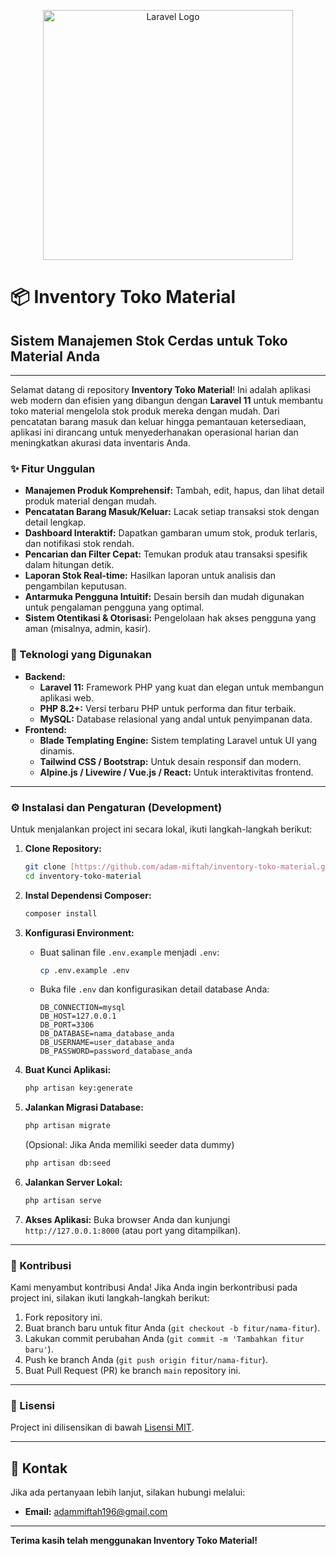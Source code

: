 <p align="center"><a href="https://laravel.com" target="_blank"><img src="https://raw.githubusercontent.com/laravel/art/master/logo-lockup/5%20SVG/2%20CMYK/1%20Full%20Color/laravel-logolockup-cmyk-red.svg" width="400" alt="Laravel Logo"></a></p>



# 📦 Inventory Toko Material

## Sistem Manajemen Stok Cerdas untuk Toko Material Anda

---

Selamat datang di repository **Inventory Toko Material**! Ini adalah aplikasi web modern dan efisien yang dibangun dengan **Laravel 11** untuk membantu toko material mengelola stok produk mereka dengan mudah. Dari pencatatan barang masuk dan keluar hingga pemantauan ketersediaan, aplikasi ini dirancang untuk menyederhanakan operasional harian dan meningkatkan akurasi data inventaris Anda.

### ✨ Fitur Unggulan

* **Manajemen Produk Komprehensif:** Tambah, edit, hapus, dan lihat detail produk material dengan mudah.
* **Pencatatan Barang Masuk/Keluar:** Lacak setiap transaksi stok dengan detail lengkap.
* **Dashboard Interaktif:** Dapatkan gambaran umum stok, produk terlaris, dan notifikasi stok rendah.
* **Pencarian dan Filter Cepat:** Temukan produk atau transaksi spesifik dalam hitungan detik.
* **Laporan Stok Real-time:** Hasilkan laporan untuk analisis dan pengambilan keputusan.
* **Antarmuka Pengguna Intuitif:** Desain bersih dan mudah digunakan untuk pengalaman pengguna yang optimal.
* **Sistem Otentikasi & Otorisasi:** Pengelolaan hak akses pengguna yang aman (misalnya, admin, kasir).

### 🚀 Teknologi yang Digunakan

* **Backend:**
    * **Laravel 11:** Framework PHP yang kuat dan elegan untuk membangun aplikasi web.
    * **PHP 8.2+:** Versi terbaru PHP untuk performa dan fitur terbaik.
    * **MySQL:** Database relasional yang andal untuk penyimpanan data.
* **Frontend:**
    * **Blade Templating Engine:** Sistem templating Laravel untuk UI yang dinamis.
    * **Tailwind CSS / Bootstrap:** Untuk desain responsif dan modern.
    * **Alpine.js / Livewire / Vue.js / React:** Untuk interaktivitas frontend.

---

### ⚙️ Instalasi dan Pengaturan (Development)

Untuk menjalankan project ini secara lokal, ikuti langkah-langkah berikut:

1.  **Clone Repository:**
    ```bash
    git clone [https://github.com/adam-miftah/inventory-toko-material.git](https://github.com/adam-miftah/inventory-toko-material.git)
    cd inventory-toko-material
    ```

2.  **Instal Dependensi Composer:**
    ```bash
    composer install
    ```

3.  **Konfigurasi Environment:**
    * Buat salinan file `.env.example` menjadi `.env`:
        ```bash
        cp .env.example .env
        ```
    * Buka file `.env` dan konfigurasikan detail database Anda:
        ```env
        DB_CONNECTION=mysql
        DB_HOST=127.0.0.1
        DB_PORT=3306
        DB_DATABASE=nama_database_anda
        DB_USERNAME=user_database_anda
        DB_PASSWORD=password_database_anda
        ```

4.  **Buat Kunci Aplikasi:**
    ```bash
    php artisan key:generate
    ```

5.  **Jalankan Migrasi Database:**
    ```bash
    php artisan migrate
    ```
    (Opsional: Jika Anda memiliki seeder data dummy)
    ```bash
    php artisan db:seed
    ```

6.  **Jalankan Server Lokal:**
    ```bash
    php artisan serve
    ```

7.  **Akses Aplikasi:**
    Buka browser Anda dan kunjungi `http://127.0.0.1:8000` (atau port yang ditampilkan).

---

### 🤝 Kontribusi

Kami menyambut kontribusi Anda! Jika Anda ingin berkontribusi pada project ini, silakan ikuti langkah-langkah berikut:

1.  Fork repository ini.
2.  Buat branch baru untuk fitur Anda (`git checkout -b fitur/nama-fitur`).
3.  Lakukan commit perubahan Anda (`git commit -m 'Tambahkan fitur baru'`).
4.  Push ke branch Anda (`git push origin fitur/nama-fitur`).
5.  Buat Pull Request (PR) ke branch `main` repository ini.

---

### 📄 Lisensi

Project ini dilisensikan di bawah [Lisensi MIT](https://opensource.org/licenses/MIT).

---

## 📧 **Kontak**
Jika ada pertanyaan lebih lanjut, silakan hubungi melalui:  
- **Email:** adammiftah196@gmail.com  

---

**Terima kasih telah menggunakan Inventory Toko Material!**

